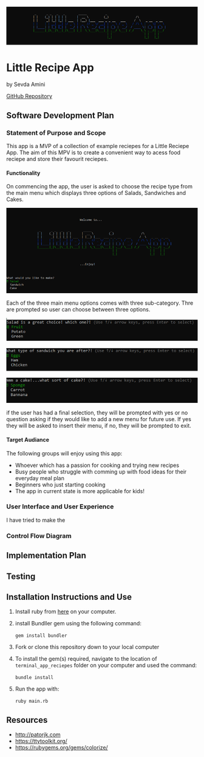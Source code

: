 
![](/images/welcome_img.png)
# Little Recipe App
by Sevda Amini

[GitHub Repository](https://github.com/Sevicode/terminal_app_reciepe)

## Software Development Plan
### Statement of Purpose and Scope
This app is a MVP of a collection of example reciepes for a Little Reciepe App. The aim of this MPV is to create a convenient way to acess food reciepe and store their favourit reciepes.
#### Functionality
On commencing the app, the user is asked to choose the recipe type from the main menu which displays three options of Salads, Sandwiches and Cakes. 

![](/images/s_1.png)

Each of the three main menu options comes with three sub-category. Thre are prompted so user can choose between three options. 

![](/images/s_2.png)


![](/images/s_3.png)

![](/images/s_4.png)


if the user has had a final selection, they will be prompted with yes or no question asking if they would like to add a new menu for future use.
If yes they will be asked to insert their menu, if no, they will be prompted to exit.

#### Target Audiance 
The following groups will enjoy using this app:
* Whoever which has a passion for cooking and trying new recipes 
* Busy people who struggle with comming up with food ideas for their everyday meal plan
* Beginners who just starting cooking 
* The app in current state is more applicable for kids!

### User Interface and User Experience
I have tried to make the 


### Control Flow Diagram

## Implementation Plan

## Testing

## Installation Instructions and Use

1. Install ruby from [here](https://www.ruby-lang.org/en/) on your computer.
2. install Bundller gem using the following command:

    <code>gem install bundler</code>

3. Fork or clone this repository down to your local computer
4. To install the gem(s) required, navigate to the location of <code>terminal_app_reciepes</code> folder on your computer and used the command:

    <code>bundle install</code>

5. Run the app with:

    <code>ruby main.rb</code>
    


## Resources

* http://patorjk.com
* https://ttytoolkit.org/
* https://rubygems.org/gems/colorize/







